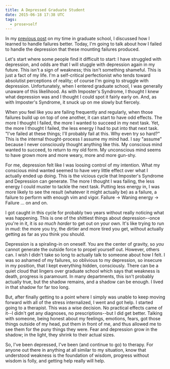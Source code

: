 ```yaml
---
title: A Depressed Graduate Student
date: 2015-06-18 17:38 UTC
tags:
  - prose>self
---
```


In my [previous post](http://fractaledmind.com/articles/a-failed-graduate-student) on my time in graduate school, I discussed how I learned to handle failures better. Today, I'm going to talk about how I failed to handle the depression that these mounting failures produced.

Let's start where some people find it difficult to start: I have struggled with depression, and odds are that I will stuggle with depression again in my future. This isn't a sign of weakness; this isn't something shameful. This is just a fact of my life. I'm a self-critical perfectionist who tends toward absolutist perceptions of reality; of course I'm going to struggle with depression. Unfortunately, when I entered graduate school, I was generally unaware of this likelihood. As with Imposter's Syndrome, I thought I knew what depression was and I thought I could spot it fairly early on. And, as with Imposter's Syndrome, it snuck up on me slowly but fiercely.

When you feel like you are failing frequently and regularly, when those failures build up on top of one another, it can start to have odd effects. The more I thought I failed, the more I wanted to succeed in my next task. Yet, the more I thought I failed, the less energy I had to put into that next task. "I've failed at these things; I'll probably fail at this. Why even try so hard?" This is the internal thought-process I assume my mind had. I say "assume" because I never consciously thought anything like this. My conscious mind wanted to succeed, to return to my old form. My unconscious mind seems to have grown more and more weary, more and more gun-shy.

For me, depression felt like I was loosing control of my intention. What my conscious mind wanted seemed to have very little effect over what I actually ended up doing. This is the vicious cycle that Imposter's Syndrome and Depression can generate. The more I thought I was failing, the less energy I could muster to tackle the next task. Putting less energy in, I was more likely to see the result (whatever it might actually be) as a failure, a failure to perform with enough vim and vigor. Failure -> Waning energy -> Failure ... on and on.

I got caught in this cycle for probably two years without really noticing what was happening. This is one of the shittiest things about depression--once you're in it, it is *so much harder* to get out on your own. It's like trying to run in mud: the more you try, the dirtier and more tired you get, without actually getting as far as you think you should.

Depression is a spiraling-in on oneself. You are the center of gravity, so *you* cannot generate the outside force to propel yourself out. However, others can. I wish I didn't take so long to actually talk to someone about how I felt. I was so ashamed of my failures, so oblivious to my depression, so insecure in my position, that I kept everything hidden, consciously. There can be a quiet cloud that lingers over graduate school which says that weakness is death, progress is paramount. In many departments, this isn't probably actually true, but the shadow remains, and a shadow can be enough. I lived in that shadow for far too long.

But, after finally getting to a point where I simply was unable to keep moving forward with all of the stress internalized, I went and got help. I started going to a therapist. This was a wise decision. No practical effects came of it--I didn't get any diagnoses, no prescriptions--but I did get better. Talking with someone, being honest about my feelings, emotions, fears, got those things outside of my head, put them in front of me, and thus allowed me to see them for the puny things they were. Fear and depression grow in the shadow; in the light, they shrink to their actual sizes.

So, I've been depressed, I've been (and continue to go) to therapy. For anyone out there in anything at all similar to my situation, know that understood weakness is the foundation of wisdom, progress without wisdom is folly, and getting help really will help.
